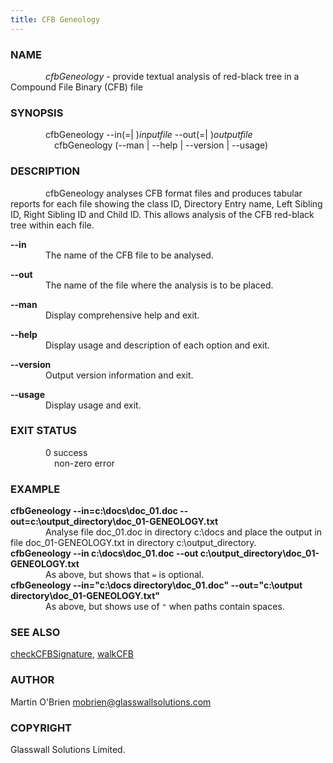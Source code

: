 ```yaml
---
title: CFB Geneology
---
```


### NAME
&emsp;&emsp;&emsp;&emsp;*cfbGeneology* - provide textual analysis of red-black tree in a Compound File Binary (CFB) file

### SYNOPSIS
&emsp;&emsp;&emsp;&emsp;cfbGeneology --in(=| )*inputfile* --out(=| )*outputfile*  
&emsp;&emsp;&emsp;&emsp;&emsp;cfbGeneology (--man | --help | --version | --usage)

### DESCRIPTION
&emsp;&emsp;&emsp;&emsp;cfbGeneology analyses CFB format files and produces tabular reports for each file showing the class ID, Directory Entry name, Left Sibling ID, Right Sibling ID and Child ID. This allows analysis of the CFB red-black tree within each file.

**--in**  
&emsp;&emsp;&emsp;&emsp;The name of the CFB file to be analysed.

**--out**  
&emsp;&emsp;&emsp;&emsp;The name of the file where the analysis is to be placed.

**--man**  
&emsp;&emsp;&emsp;&emsp;Display comprehensive help and exit.

**--help**  
&emsp;&emsp;&emsp;&emsp;Display usage and description of each option and exit.

**--version**  
&emsp;&emsp;&emsp;&emsp;Output version information and exit.

**--usage**  
&emsp;&emsp;&emsp;&emsp;Display usage and exit.

### **EXIT STATUS**  
&emsp;&emsp;&emsp;&emsp;0          success  
&emsp;&emsp;&emsp;&emsp;&emsp;non-zero   error

### **EXAMPLE**
**cfbGeneology --in=c:\docs\doc_01.doc  --out=c:\output_directory\doc_01-GENEOLOGY.txt**  
&emsp;&emsp;&emsp;&emsp;Analyse file doc_01.doc in directory c:\docs and place the output in file doc_01-GENEOLOGY.txt in directory c:\output_directory.  
**cfbGeneology --in c:\docs\doc_01.doc --out c:\output_directory\doc_01-GENEOLOGY.txt**  
&emsp;&emsp;&emsp;&emsp;As above, but shows that `=` is optional.   
**cfbGeneology --in="c:\docs directory\doc_01.doc" --out="c:\output directory\doc_01-GENEOLOGY.txt"**  
&emsp;&emsp;&emsp;&emsp;As above, but shows use of `"` when paths contain spaces.

### **SEE ALSO**
[checkCFBSignature](CheckCFBSignature), [walkCFB](WalkCFB)

### AUTHOR
Martin O'Brien mobrien@glasswallsolutions.com

### COPYRIGHT
Glasswall Solutions Limited.